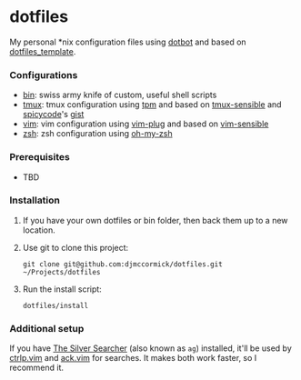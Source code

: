# dotfiles

My personal *nix configuration files using [dotbot](https://github.com/anishathalye/dotbot) and based on [dotfiles_template](https://github.com/anishathalye/dotfiles_template).


### Configurations

- [bin](bin): swiss army knife of custom, useful shell scripts
- [tmux](tmux): tmux configuration using [tpm](https://github.com/tmux-plugins/tpm) and based on [tmux-sensible](https://github.com/tmux-plugins/tmux-sensible) and [spicycode](https://github.com/spicycode)'s [gist](https://gist.github.com/spicycode/1229612)
- [vim](vim): vim configuration using [vim-plug](https://github.com/junegunn/vim-plug) and based on [vim-sensible](https://github.com/tpope/vim-sensible)
- [zsh](zsh): zsh configuration using [oh-my-zsh](https://github.com/robbyrussell/oh-my-zsh)


### Prerequisites

- TBD


### Installation

1. If you have your own dotfiles or bin folder, then back them up to a new location.

1. Use git to clone this project:
   ```shell
   git clone git@github.com:djmccormick/dotfiles.git ~/Projects/dotfiles
   ```

1. Run the install script:
   ```shell
   dotfiles/install
   ```


### Additional setup

If you have [The Silver Searcher](https://github.com/ggreer/the_silver_searcher) (also known as `ag`) installed, it'll be used by [ctrlp.vim](https://github.com/ctrlpvim/ctrlp.vim) and [ack.vim](https://github.com/mileszs/ack.vim) for searches. It makes both work faster, so I recommend it.
